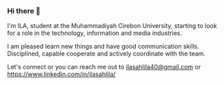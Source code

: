 ### Hi there 👋
I'm ILA, student at the Muhammadiyah Cirebon University, starting to look for a role in the technology, information and media industries.

I am pleased learn new things and have good communication skills. Disciplined, capable cooperate and actively coordinate with the team.

Let's connect or you can reach me out to ilasahlila40@gmail.com or https://www.linkedin.com/in/ilasahlila/
<!--
**ilasahlila/ilasahlila** is a ✨ _special_ ✨ repository because its `README.md` (this file) appears on your GitHub profile.

Here are some ideas to get you started:

- 🔭 I’m currently working on ...
- 🌱 I’m currently learning ...
- 👯 I’m looking to collaborate on ...
- 🤔 I’m looking for help with ...
- 💬 Ask me about Anything!
- 📫 How to reach me: ...
- 😄 Pronouns: ...
- ⚡ Fun fact: ...
-->
